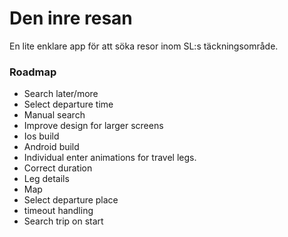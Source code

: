 # Den inre resan

En lite enklare app för att söka resor inom SL:s täckningsområde.


### Roadmap

- Search later/more
- Select departure time
- Manual search
- Improve design for larger screens
- Ios build
- Android build
- Individual enter animations for travel legs.
- Correct duration
- Leg details
- Map
- Select departure place
- timeout handling
- Search trip on start